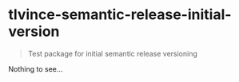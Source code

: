 # tlvince-semantic-release-initial-version

> Test package for initial semantic release versioning

Nothing to see...
